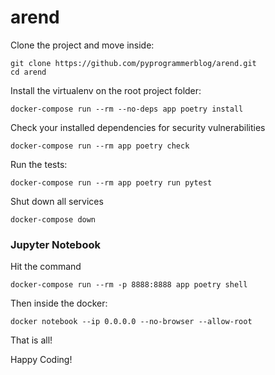  arend
==================

Clone the project and move inside:
```shell
git clone https://github.com/pyprogrammerblog/arend.git
cd arend
```
 
Install the virtualenv on the root project folder:
```shell
docker-compose run --rm --no-deps app poetry install
```

Check your installed dependencies for security vulnerabilities
```shell
docker-compose run --rm app poetry check
```

Run the tests:
```shell
docker-compose run --rm app poetry run pytest
```

Shut down all services
```shell
docker-compose down
```

### Jupyter Notebook

Hit the command

```shell
docker-compose run --rm -p 8888:8888 app poetry shell
```

Then inside the docker:

```shell
docker notebook --ip 0.0.0.0 --no-browser --allow-root
```

That is all!

Happy Coding!
